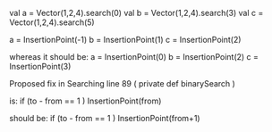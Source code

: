 val a = Vector(1,2,4).search(0)
val b = Vector(1,2,4).search(3)
val c = Vector(1,2,4).search(5)

a = InsertionPoint(-1)
b = InsertionPoint(1)
c = InsertionPoint(2)

whereas it should be:
a = InsertionPoint(0)
b = InsertionPoint(2)
c = InsertionPoint(3)


Proposed fix in Searching line 89 ( private def binarySearch )

is:
if (to - from == 1 ) InsertionPoint(from)

should be:
if (to - from == 1 ) InsertionPoint(from+1)

